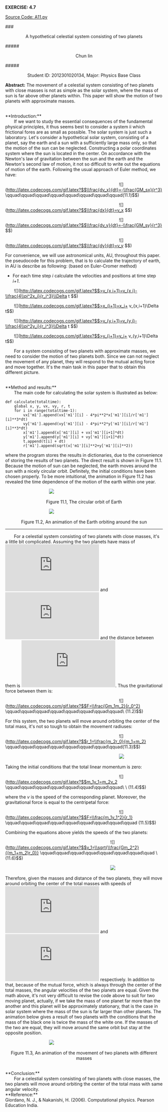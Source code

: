 **EXERCISE: 4.7** 

[Source Code: A11.py](https://github.com/ZQTXLC/computationalphysics_N2012301020134/blob/master/Chapter-4/A11.py)

###<p align="center">A hypothetical celestial system consisting of two planets</p>
#####<p align="center">Chun lin</p>
#####<p align="center">Student ID: 2012301020134, Major: Physics Base Class</p>


**Abstract:**
The movement of a celestial system consisting of two planets with close masses is not as simple as the solar system, where the mass of sun is far above other planets within. This paper will show the motion of two planets with approximate masses.

<br /> 
**Introduction:**
<br>
&emsp;&emsp;If we want to study the essential consequences of the fundamental physical principles, it thus seems best to consider a system ii which frictional fores are as small as possible. The solar system is just such a laboratory. Let's consider a hypothetical solar system, consisting of a planet, say the earth and a sun with a sufficiently large mass only, so that the motion of the sun can be neglected. Constructing a polar coordinates system where the sun is located in the center. On accordance with the Newton's law of gravitation between the sun and the earth and the Newton's second law of motion, it not so difficult to write out the equations of motion of the earth. Following the usual approach of Euler method, we have:

&emsp;&emsp;&emsp;&emsp;&emsp;&emsp;&emsp;&emsp;&emsp;&emsp;&emsp;&emsp;&emsp;&emsp;&emsp;&emsp;&emsp;&emsp;&emsp;&emsp;&emsp;&emsp;&emsp;&emsp;&emsp;&emsp;![](http://latex.codecogs.com/gif.latex?$$\\frac{dv_x}{dt}=-\\frac{GM_sx}{r^3} \\qquad\\qquad\\qquad\\qquad\\qquad\\qquad\\qquad\\qquad(11.1)$$)

&emsp;&emsp;&emsp;&emsp;&emsp;&emsp;&emsp;&emsp;&emsp;&emsp;&emsp;&emsp;&emsp;&emsp;&emsp;&emsp;&emsp;&emsp;&emsp;&emsp;&emsp;&emsp;&emsp;&emsp;&emsp;&emsp;![](http://latex.codecogs.com/gif.latex?$$\\frac{dx}{dt}=v_x $$)

&emsp;&emsp;&emsp;&emsp;&emsp;&emsp;&emsp;&emsp;&emsp;&emsp;&emsp;&emsp;&emsp;&emsp;&emsp;&emsp;&emsp;&emsp;&emsp;&emsp;&emsp;&emsp;&emsp;&emsp;&emsp;&emsp;![](http://latex.codecogs.com/gif.latex?$$\\frac{dv_y}{dt}=-\\frac{GM_sy}{r^3} $$)

&emsp;&emsp;&emsp;&emsp;&emsp;&emsp;&emsp;&emsp;&emsp;&emsp;&emsp;&emsp;&emsp;&emsp;&emsp;&emsp;&emsp;&emsp;&emsp;&emsp;&emsp;&emsp;&emsp;&emsp;&emsp;&emsp;![](http://latex.codecogs.com/gif.latex?$$\\frac{dy}{dt}=v_y $$)

For convenience, we will use astronomical units, AU, throughout this paper. the pseudocode for this problem, that is to calculate the trajectory of earth, in AU is describe as following: (based on Euler-Cromer method)

* For each time step *i* calculate the velocities and positions at time step *i+1*.

&emsp;&emsp;![](http://latex.codecogs.com/gif.latex?$$>v_{x,i+1}=v_{x,i}-\\frac{4\\pi^2x_i}{r_i^3}\\Delta t $$)

&emsp;&emsp;![](http://latex.codecogs.com/gif.latex?$$>x_{i+1}=x_i+ v_{x,i+1}\\Delta t$$)

&emsp;&emsp;![](http://latex.codecogs.com/gif.latex?$$>v_{y,i+1}=v_{y,i}-\\frac{4\\pi^2y_i}{r_i^3}\\Delta t $$)

&emsp;&emsp;![](http://latex.codecogs.com/gif.latex?$$>y_{i+1}=y_i+ v_{y,i+1}\\Delta t$$)

&emsp;&emsp;For a system consisting of two planets with approximate masses, we need to consider the motion of two planets both. Since we can not neglect the movement of any planet, they will respond to the mutual acting force and move together. It's the main task in this paper that to obtain this different picture.

<br /> 
**Method and results:**
<br>
&emsp;&emsp;The main code for calculating the solar system is illustrated as below:

    def calculate(totaltime):
        global x, y, vx, vy, r, t
        for i in range(totaltime-1):
            vx['m1'].append(vx['m1'][i] - 4*pi**2*x['m1'][i]/r['m1'][i]**3*dt)
            vy['m1'].append(vy['m1'][i] - 4*pi**2*y['m1'][i]/r['m1'][i]**3*dt)
            x['m1'].append(x['m1'][i] + vx['m1'][i+1]*dt)
            y['m1'].append(y['m1'][i] + vy['m1'][i+1]*dt)
            t.append(t[i] + dt)
            r['m1'].append(sqrt(x['m1'][i]**2+y['m1'][i]**2))

where the program stores the results in dictionaries, due to the convenience of storing the results of two planets. The direct result is shown in Figure 11.1. Because the motion of sun can be neglected, the earth moves around the sun with a nicely circular orbit. Definitely, the initial conditions have been chosen properly. To be more intuitional, the animation in Figure 11.2 has revealed the time dependence of the motion of the earth within one year.

&emsp;&emsp;&emsp;&emsp;&emsp;&emsp;&emsp;&emsp;&emsp;&emsp;![](https://github.com/ZQTXLC/computationalphysics_N2012301020134/raw/master/Chapter-4/A11_xy.jpg)<p align="center">Figure 11.1, The circular orbit of Earth</p>

&emsp;&emsp;&emsp;&emsp;&emsp;&emsp;&emsp;&emsp;&emsp;&emsp;![](https://github.com/ZQTXLC/computationalphysics_N2012301020134/raw/master/Chapter-4/A11_earth.gif)<p align="center">Figure 11.2, An animation of the Earth orbiting around the sun</p>

------
&emsp;&emsp;For a celestial system consisting of two planets with close masses, it's a little bit complicated. Assuming the two planets have mass of ![](http://latex.codecogs.com/gif.latex?$$m_1$$) and ![](http://latex.codecogs.com/gif.latex?$$m_2$$) and the distance between them is ![](http://latex.codecogs.com/gif.latex?$$r_0$$). Thus the gravitational force between them is:

&emsp;&emsp;&emsp;&emsp;&emsp;&emsp;&emsp;&emsp;&emsp;&emsp;&emsp;&emsp;&emsp;&emsp;&emsp;&emsp;&emsp;&emsp;&emsp;&emsp;&emsp;&emsp;&emsp;&emsp;&emsp;&emsp;![](http://latex.codecogs.com/gif.latex?$$F=\\frac{Gm_1m_2}{r_0^2} \\qquad\\qquad\\qquad\\qquad\\qquad\\qquad\\qquad\\qquad\\ (11.2)$$)

For this system, the two planets will move around orbiting the center of the total mass, it's not so tough to obtain the movement radiuses:

&emsp;&emsp;&emsp;&emsp;&emsp;&emsp;&emsp;&emsp;&emsp;&emsp;&emsp;&emsp;&emsp;&emsp;&emsp;&emsp;&emsp;&emsp;&emsp;&emsp;&emsp;&emsp;&emsp;&emsp;&emsp;&emsp;![](http://latex.codecogs.com/gif.latex?$$r_1=\\frac{m_2r_0}{m_1+m_2} \\qquad\\qquad\\qquad\\qquad\\qquad\\qquad\\qquad\\qquad(11.3)$$)

&emsp;&emsp;&emsp;&emsp;&emsp;&emsp;&emsp;&emsp;&emsp;&emsp;&emsp;&emsp;&emsp;&emsp;&emsp;&emsp;&emsp;&emsp;&emsp;&emsp;&emsp;&emsp;&emsp;&emsp;&emsp;&emsp;![](http://latex.codecogs.com/gif.latex?$$r_2=\\frac{m_1r_0}{m_1+m_2}$$)

Taking the initial conditions that the total linear momentum is zero:

&emsp;&emsp;&emsp;&emsp;&emsp;&emsp;&emsp;&emsp;&emsp;&emsp;&emsp;&emsp;&emsp;&emsp;&emsp;&emsp;&emsp;&emsp;&emsp;&emsp;&emsp;&emsp;&emsp;&emsp;&emsp;&emsp;![](http://latex.codecogs.com/gif.latex?$$m_1v_1=m_2v_2 \\qquad\\qquad\\qquad\\qquad\\qquad\\qquad\\qquad\\qquad\\ \\ (11.4)$$)

where the *v* is the speed of the corresponding planet. Moreover, the gravitational force is equal to the centripetal force:

&emsp;&emsp;&emsp;&emsp;&emsp;&emsp;&emsp;&emsp;&emsp;&emsp;&emsp;&emsp;&emsp;&emsp;&emsp;&emsp;&emsp;&emsp;&emsp;&emsp;&emsp;&emsp;&emsp;&emsp;&emsp;&emsp;![](http://latex.codecogs.com/gif.latex?$$F=\\frac{m_1v_1^2}{r_1} \\qquad\\qquad\\qquad\\qquad\\qquad\\qquad\\qquad\\qquad\\qquad (11.5)$$)

Combining the equations above yields the speeds of the two planets:

&emsp;&emsp;&emsp;&emsp;&emsp;&emsp;&emsp;&emsp;&emsp;&emsp;&emsp;&emsp;&emsp;&emsp;&emsp;&emsp;&emsp;&emsp;&emsp;&emsp;&emsp;&emsp;&emsp;&emsp;![](http://latex.codecogs.com/gif.latex?$$v_1=\\sqrt{\\frac{Gm_2^2}{(m_1+m_2)r_0}} \\qquad\\qquad\\qquad\\qquad\\qquad\\qquad\\qquad\\quad \\ (11.6)$$)

&emsp;&emsp;&emsp;&emsp;&emsp;&emsp;&emsp;&emsp;&emsp;&emsp;&emsp;&emsp;&emsp;&emsp;&emsp;&emsp;&emsp;&emsp;&emsp;&emsp;&emsp;&emsp;&emsp;&emsp;![](http://latex.codecogs.com/gif.latex?$$v_2=\\sqrt{\\frac{Gm_1^2}{(m_1+m_2)r_0}}$$)

Therefore, given the masses and distance of the two planets, they will move around orbiting the center of the total masses with speeds of ![](http://latex.codecogs.com/gif.latex?$$v_1$$) and ![](http://latex.codecogs.com/gif.latex?$$v_2$$) respectively. In addition to that, because of the mutual force, which is always through the center of the total masses, the angular velocities of the two planets are equal. Given the math above, it's not very difficult to revise the code above to suit for two moving planet, actually, if we take the mass of one planet far more than the another and this planet will be approximately stationary, that is the case in solar system where the mass of the sun is far larger than other planets. The animation below gives a result of two planets with the conditions that the mass of the black one is twice the mass of the white one. If the masses of the two are equal, they will move around the same orbit but stay at the opposite position.

&emsp;&emsp;&emsp;&emsp;&emsp;&emsp;&emsp;&emsp;&emsp;&emsp;![](https://github.com/ZQTXLC/computationalphysics_N2012301020134/raw/master/Chapter-4/A11_xy_m1m2.gif)<p align="center">Figure 11.3, An animation of the movement of two planets with different masses</p>

<br /> 
**Conclusion:**
<br>
&emsp;&emsp;For a celestial system consisting of two planets with close masses, the two planets will move around orbiting the center of the total mass with same angular velocity.

<br />
**Reference:**
<br>
Giordano, N. J., & Nakanishi, H. (2006). Computational physics. Pearson Education India.

<br />





